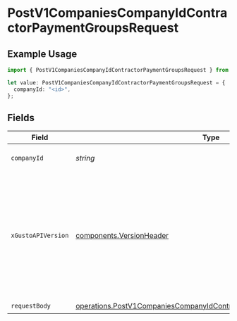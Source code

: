 # PostV1CompaniesCompanyIdContractorPaymentGroupsRequest

## Example Usage

```typescript
import { PostV1CompaniesCompanyIdContractorPaymentGroupsRequest } from "@gusto/embedded-api/models/operations/postv1companiescompanyidcontractorpaymentgroups.js";

let value: PostV1CompaniesCompanyIdContractorPaymentGroupsRequest = {
  companyId: "<id>",
};
```

## Fields

| Field                                                                                                                                                                                                                        | Type                                                                                                                                                                                                                         | Required                                                                                                                                                                                                                     | Description                                                                                                                                                                                                                  |
| ---------------------------------------------------------------------------------------------------------------------------------------------------------------------------------------------------------------------------- | ---------------------------------------------------------------------------------------------------------------------------------------------------------------------------------------------------------------------------- | ---------------------------------------------------------------------------------------------------------------------------------------------------------------------------------------------------------------------------- | ---------------------------------------------------------------------------------------------------------------------------------------------------------------------------------------------------------------------------- |
| `companyId`                                                                                                                                                                                                                  | *string*                                                                                                                                                                                                                     | :heavy_check_mark:                                                                                                                                                                                                           | The UUID of the company                                                                                                                                                                                                      |
| `xGustoAPIVersion`                                                                                                                                                                                                           | [components.VersionHeader](../../models/components/versionheader.md)                                                                                                                                                         | :heavy_minus_sign:                                                                                                                                                                                                           | Determines the date-based API version associated with your API call. If none is provided, your application's [minimum API version](https://docs.gusto.com/embedded-payroll/docs/api-versioning#minimum-api-version) is used. |
| `requestBody`                                                                                                                                                                                                                | [operations.PostV1CompaniesCompanyIdContractorPaymentGroupsRequestBody](../../models/operations/postv1companiescompanyidcontractorpaymentgroupsrequestbody.md)                                                               | :heavy_check_mark:                                                                                                                                                                                                           | N/A                                                                                                                                                                                                                          |